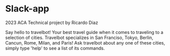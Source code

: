 # Slack-app
2023 ACA Technical project by Ricardo Diaz

Say hello to travelbot! Your best travel guide when it comes to traveling to a selection of cities. 
Travelbot specializes in San Franciso, Tokyo, Berlin, Cancun, Rome, Milan, and Paris!
Ask travelbot about any one of these cities, simply type 'help' to see a list of its commands.
